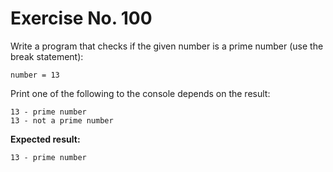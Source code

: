 # Exercise No. 100

Write a program that checks if the given number is a prime number (use the break statement):


    number = 13


Print one of the following to the console depends on the result:


    13 - prime number
    13 - not a prime number


**Expected result:**


    13 - prime number